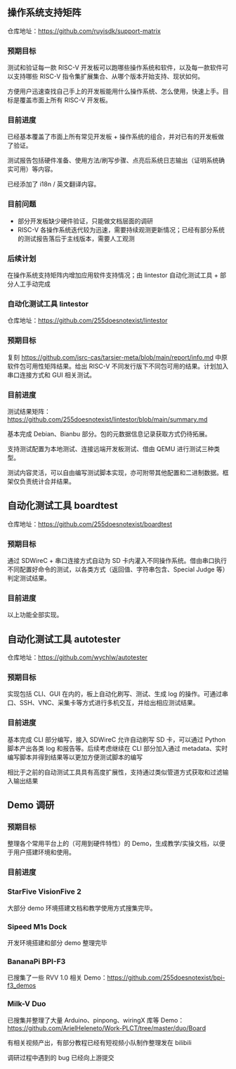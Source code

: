 ## 操作系统支持矩阵

仓库地址：https://github.com/ruyisdk/support-matrix

### 预期目标

测试和验证每一款 RISC-V 开发板可以跑哪些操作系统和软件，以及每一款软件可以支持哪些 RISC-V 指令集扩展集合、从哪个版本开始支持、现状如何。

方便用户迅速查找自己手上的开发板能用什么操作系统、怎么使用，快速上手。目标是覆盖市面上所有 RISC-V 开发板。

### 目前进度

已经基本覆盖了市面上所有常见开发板 + 操作系统的组合，并对已有的开发板做了验证。

测试报告包括硬件准备、使用方法/刷写步骤、点亮后系统日志输出（证明系统确实可用）等内容。

已经添加了 i18n / 英文翻译内容。

### 目前问题

- 部分开发板缺少硬件验证，只能做文档层面的调研
- RISC-V 各操作系统迭代较为迅速，需要持续观测更新情况；已经有部分系统的测试报告落后于主线版本，需要人工观测

### 后续计划

在操作系统支持矩阵内增加应用软件支持情况；由 lintestor 自动化测试工具 + 部分人工手动完成

### 自动化测试工具 lintestor

仓库地址：https://github.com/255doesnotexist/lintestor

### 预期目标

复刻 https://github.com/isrc-cas/tarsier-meta/blob/main/report/info.md 中原软件包可用性矩阵结果。给出 RISC-V 不同发行版下不同包可用的结果。计划加入串口连接方式和 GUI 相关测试。

### 目前进度

测试结果矩阵：https://github.com/255doesnotexist/lintestor/blob/main/summary.md

基本完成 Debian、Bianbu 部分。包的元数据信息记录获取方式仍待拓展。

支持测试配置为本地测试、连接远端开发板测试、借由 QEMU 进行测试三种类型。

测试内容灵活，可以自由编写测试脚本实现，亦可附带其他配置和二进制数据。框架仅负责统计合并结果。

## 自动化测试工具 boardtest

仓库地址：https://github.com/255doesnotexist/boardtest

### 预期目标

通过 SDWireC + 串口连接方式自动为 SD 卡内灌入不同操作系统。借由串口执行不同配置好命令的测试，以各类方式（返回值、字符串包含、Special Judge 等）判定测试结果。

### 目前进度

以上功能全部实现。

## 自动化测试工具 autotester

仓库地址：https://github.com/wychlw/autotester

### 预期目标

实现包括 CLI、GUI 在内的，板上自动化刷写、测试、生成 log 的操作。可通过串口、SSH、VNC、采集卡等方式进行多机交互，并给出相应测试结果。

### 目前进度

基本完成 CLI 部分编写，接入 SDWireC 允许自动刷写 SD 卡，可以通过 Python 脚本产出各类 log 和报告等。后续考虑继续在 CLI 部分加入通过 metadata、实时编写脚本并得到结果等以更加方便测试脚本的编写

相比于之前的自动测试工具具有高度扩展性，支持通过类似管道方式获取和过滤输入输出结果

## Demo 调研

### 预期目标

整理各个常用平台上的（可用到硬件特性）的 Demo，生成教学/实操文档，以便于用户搭建环境和使用。

### 目前进度

### StarFive VisionFive 2

大部分 demo 环境搭建文档和教学使用方式搜集完毕。

### Sipeed M1s Dock 

开发环境搭建和部分 demo 整理完毕

### BananaPi BPI-F3 

已搜集了一些 RVV 1.0 相关 Demo：https://github.com/255doesnotexist/bpi-f3_demos

### Milk-V Duo 

已搜集并整理了大量 Arduino、pinpong、wiringX 库等 Demo：https://github.com/ArielHeleneto/Work-PLCT/tree/master/duo/Board

有相关视频产出，有部分教程已经有短视频小队制作整理发在 bilibili

调研过程中遇到的 bug 已经向上游提交


